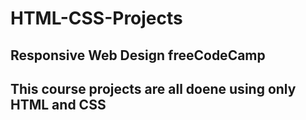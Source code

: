 # HTML-CSS-Projects
## Responsive Web Design freeCodeCamp
This course projects are all doene using only HTML and CSS
------------------------------
